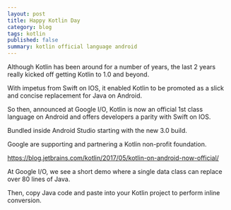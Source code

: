 ```yaml
---
layout: post
title: Happy Kotlin Day 
category: blog
tags: kotlin
published: false 
summary: kotlin official language android
---
```


Although Kotlin has been around for a number of years, the last 2 years really kicked off getting Kotlin to 1.0 and beyond.

With impetus from Swift on IOS, it enabled Kotlin to be promoted as a slick and concise replacement for Java on Android.

So then, announced at Google I/O, Kotlin is now an official 1st class language on Android and offers developers a parity with Swift on IOS.

Bundled inside Android Studio starting with the new 3.0 build.

Google are supporting and partnering a Kotlin non-profit foundation.
 
https://blog.jetbrains.com/kotlin/2017/05/kotlin-on-android-now-official/

At Google I/O, we see a short demo where a single data class can replace over 80 lines of Java.

Then, copy Java code and paste into your Kotlin project to perform inline conversion.  

